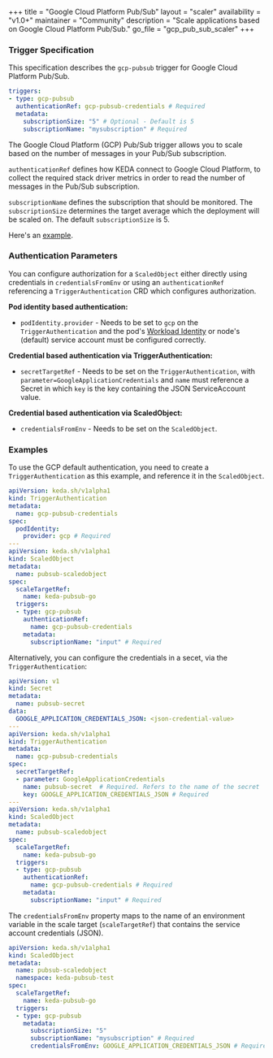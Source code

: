 +++
title = "Google Cloud Platform‎ Pub/Sub"
layout = "scaler"
availability = "v1.0+"
maintainer = "Community"
description = "Scale applications based on Google Cloud Platform‎ Pub/Sub."
go_file = "gcp_pub_sub_scaler"
+++

### Trigger Specification

This specification describes the `gcp-pubsub` trigger for Google Cloud Platform‎ Pub/Sub.

```yaml
triggers:
- type: gcp-pubsub
  authenticationRef: gcp-pubsub-credentials # Required
  metadata:
    subscriptionSize: "5" # Optional - Default is 5
    subscriptionName: "mysubscription" # Required
```

The Google Cloud Platform‎ (GCP) Pub/Sub trigger allows you to scale based on the number of messages in your Pub/Sub subscription.

`authenticationRef` defines how KEDA connect to Google Cloud Platform, to collect the required stack driver metrics in order to read the number of messages in the Pub/Sub subscription.

`subscriptionName` defines the subscription that should be monitored. The `subscriptionSize` determines the target average which the deployment will be scaled on. The default `subscriptionSize` is 5.

Here's an [example](https://github.com/kedacore/sample-go-gcppubsub).

### Authentication Parameters
You can configure authorization for a `ScaledObject` either directly using credentials in `credentialsFromEnv` or using an `authenticationRef` referencing a `TriggerAuthentication` CRD which configures authorization.

**Pod identity based authentication:**
- `podIdentity.provider` - Needs to be set to `gcp` on the `TriggerAuthentication` and the pod's [Workload Identity](https://cloud.google.com/kubernetes-engine/docs/how-to/workload-identity) or node's (default) service account must be configured correctly.

**Credential based authentication via TriggerAuthentication:**
- `secretTargetRef` - Needs to be set on the `TriggerAuthentication`, with `parameter=GoogleApplicationCredentials` and `name` must reference a Secret in which `key` is the key containing the JSON ServiceAccount value.

**Credential based authentication via ScaledObject:**
- `credentialsFromEnv` - Needs to be set on the `ScaledObject`.


### Examples
To use the GCP default authentication, you need to create a `TriggerAuthentication` as this example, and reference it in the `ScaledObject`.

```yaml
apiVersion: keda.sh/v1alpha1
kind: TriggerAuthentication
metadata:
  name: gcp-pubsub-credentials
spec:
  podIdentity:
    provider: gcp # Required
---
apiVersion: keda.sh/v1alpha1
kind: ScaledObject
metadata:
  name: pubsub-scaledobject
spec:
  scaleTargetRef:
    name: keda-pubsub-go
  triggers:
  - type: gcp-pubsub
    authenticationRef:
      name: gcp-pubsub-credentials
    metadata:
      subscriptionName: "input" # Required
```


Alternatively, you can configure the credentials in a secet, via the `TriggerAuthentication`:
```yaml
apiVersion: v1
kind: Secret
metadata:
  name: pubsub-secret
data:
  GOOGLE_APPLICATION_CREDENTIALS_JSON: <json-credential-value>
---
apiVersion: keda.sh/v1alpha1
kind: TriggerAuthentication
metadata:
  name: gcp-pubsub-credentials
spec:
  secretTargetRef:
  - parameter: GoogleApplicationCredentials 
    name: pubsub-secret  # Required. Refers to the name of the secret
    key: GOOGLE_APPLICATION_CREDENTIALS_JSON # Required
---
apiVersion: keda.sh/v1alpha1
kind: ScaledObject
metadata:
  name: pubsub-scaledobject
spec:
  scaleTargetRef:
    name: keda-pubsub-go
  triggers:
  - type: gcp-pubsub
    authenticationRef:
      name: gcp-pubsub-credentials # Required
    metadata:
      subscriptionName: "input" # Required
```

The `credentialsFromEnv` property maps to the name of an environment variable in the scale target (`scaleTargetRef`) that contains the service account credentials (JSON).

```yaml
apiVersion: keda.sh/v1alpha1
kind: ScaledObject
metadata:
  name: pubsub-scaledobject
  namespace: keda-pubsub-test
spec:
  scaleTargetRef:
    name: keda-pubsub-go
  triggers:
  - type: gcp-pubsub
    metadata:
      subscriptionSize: "5"
      subscriptionName: "mysubscription" # Required
      credentialsFromEnv: GOOGLE_APPLICATION_CREDENTIALS_JSON # Required
```
